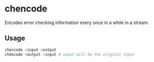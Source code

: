 # chencode
Encodes error checking information every once in a while in a stream.

## Usage
```sh
chencode <input >output
chdecode <output >input # input will be the original input
```